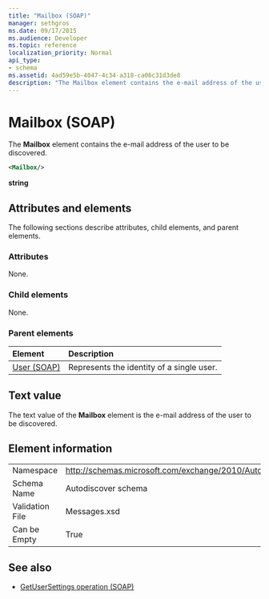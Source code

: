 ```yaml
---
title: "Mailbox (SOAP)"
manager: sethgros
ms.date: 09/17/2015
ms.audience: Developer
ms.topic: reference
localization_priority: Normal
api_type:
- schema
ms.assetid: 4ad59e5b-4047-4c34-a318-ca06c31d3de8
description: "The Mailbox element contains the e-mail address of the user to be discovered."
---
```


# Mailbox (SOAP)

The **Mailbox** element contains the e-mail address of the user to be discovered. 
  
```XML
<Mailbox/>
```

**string**

## Attributes and elements

The following sections describe attributes, child elements, and parent elements.
  
### Attributes

None.
  
### Child elements

None.
  
### Parent elements

|**Element**|**Description**|
|:-----|:-----|
|[User (SOAP)](user-soap.md) <br/> |Represents the identity of a single user.  <br/> |
   
## Text value

The text value of the **Mailbox** element is the e-mail address of the user to be discovered. 
  
## Element information

|||
|:-----|:-----|
|Namespace  <br/> |http://schemas.microsoft.com/exchange/2010/Autodiscover  <br/> |
|Schema Name  <br/> |Autodiscover schema  <br/> |
|Validation File  <br/> |Messages.xsd  <br/> |
|Can be Empty  <br/> |True  <br/> |
   
## See also

- [GetUserSettings operation (SOAP)](getusersettings-operation-soap.md)

